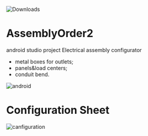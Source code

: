 ![Downloads](https://img.shields.io/badge/configurator-v1.0-orange.svg)

# AssemblyOrder2
android studio project
Electrical assembly configurator
- metal boxes for outlets;
- panels&load centers;
- conduit bend.

![android](https://user-images.githubusercontent.com/43278778/49737580-3ec32500-fc5b-11e8-8044-95aba4910cd5.jpg)


# Configuration Sheet
![canfiguration](https://user-images.githubusercontent.com/43278778/49742207-0bd25e80-fc66-11e8-9d34-22a0704b03a1.jpg)

